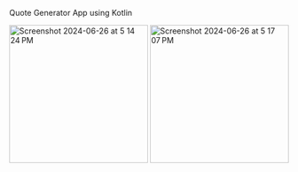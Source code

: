 Quote Generator App using Kotlin

<img width="250" alt="Screenshot 2024-06-26 at 5 14 24 PM" src="https://github.com/jmensah365/QuoteGenerator/assets/66219183/0bb2c728-39a4-435c-ac79-b818f4f2d9b9">
<img width="250" alt="Screenshot 2024-06-26 at 5 17 07 PM" src="https://github.com/jmensah365/QuoteGenerator/assets/66219183/8021deae-782e-4ce9-978a-daeaad3419c3">
